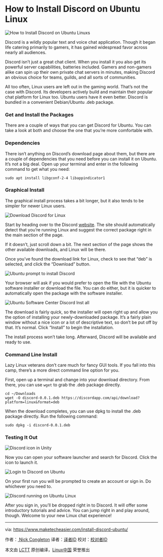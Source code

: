 How to Install Discord on Ubuntu Linux
============================================================

 ![](https://www.maketecheasier.com/assets/uploads/2017/04/discord-feat.jpg "How to Install Discord on Ubuntu Linuxs") 


Discord is a wildly popular text and voice chat application. Though it began life catering primarily to gamers, it has gained widespread favor across nearly all audiences.

Discord isn’t just a great chat client. When you install it you also get its powerful server capabilities, batteries included. Gamers and non-gamers alike can spin up their own private chat servers in minutes, making Discord an obvious choice for teams, guilds, and all sorts of communities.

All too often, Linux users are left out in the gaming world. That’s not the case with Discord. Its developers actively build and maintain their popular chat platform for Linux too. Ubuntu users have it even better. Discord is bundled in a convenient Debian/Ubuntu .deb package.

### Get and Install the Packages

There are a couple of ways that you can get Discord for Ubuntu. You can take a look at both and choose the one that you’re more comfortable with.

### Dependencies

There isn’t anything on Discord’s download page about them, but there are a couple of dependencies that you need before you can install it on Ubuntu. It’s not a big deal. Open up your terminal and enter in the following command to get what you need:

```
sudo apt install libgconf-2-4 libappindicator1
```

### Graphical Install

The graphical install process takes a bit longer, but it also tends to be simpler for newer Linux users.

 ![Download Discord for Linux](https://www.maketecheasier.com/assets/uploads/2017/04/discord-download.jpg "Download Discord for Linux") 

Start by heading over to the Discord [website][11]. The site should automatically detect that you’re running Linux and suggest the correct package right in the main section of the page.

If it doesn’t, just scroll down a bit. The next section of the page shows the other available downloads, and Linux will be there.

Once you’ve found the download link for Linux, check to see that “deb” is selected, and click the “Download” button.

 ![Ubuntu prompt to install Discord](https://www.maketecheasier.com/assets/uploads/2017/04/discord-install1.jpg "Ubuntu prompt to install Discord") 

Your browser will ask if you would prefer to open the file with the Ubuntu software installer or download the file. You can do either, but it is quicker to automatically open the package with the software installer.

 ![Ubuntu Software Center Discord Inst all](https://www.maketecheasier.com/assets/uploads/2017/04/discord-install2.jpg "Ubuntu Software Center Discord Inst all") 

The download is fairly quick, so the installer will open right up and allow you the option of installing your newly-downloaded package. It’s a fairly plain window without a nice icon or a lot of descriptive text, so don’t be put off by that. It’s normal. Click “Install” to begin the installation.

The install process won’t take long. Afterward, Discord will be available and ready to use.

### Command Line Install

Lazy Linux veterans don’t care much for fancy GUI tools. If you fall into this camp, there’s a more direct command line option for you.

First, open up a terminal and change into your download directory. From there, you can use `wget` to grab the .deb package directly.

```
cd ~/Downloads 
wget -O discord-0.0.1.deb https://discordapp.com/api/download?platform=linux&format=deb
```

When the download completes, you can use dpkg to install the .deb package directly. Run the following command:

```
sudo dpkg -i discord-0.0.1.deb
```

### Testing It Out

 ![Discord icon in Unity](https://www.maketecheasier.com/assets/uploads/2017/04/discord-start-unity.jpg "Discord icon in Unity") 

Now you can open your software launcher and search for Discord. Click the icon to launch it.

 ![Login to Discord on Ubuntu](https://www.maketecheasier.com/assets/uploads/2017/04/discord-login.jpg "Login to Discord on Ubuntu") 

On your first run you will be prompted to create an account or sign in. Do whichever you need to.

 ![Discord running on Ubuntu Linux](https://www.maketecheasier.com/assets/uploads/2017/04/discord-running.jpg "Discord running on Ubuntu Linux") 

After you sign in, you’ll be dropped right in to Discord. It will offer some introductory tutorials and advice. You can jump right in and play around, though. Welcome to your new Linux chat experience!

--------------------------------------------------------------------------------

via: https://www.maketecheasier.com/install-discord-ubuntu/

作者：[ Nick Congleton][a]
译者：[译者ID](https://github.com/译者ID)
校对：[校对者ID](https://github.com/校对者ID)

本文由 [LCTT](https://github.com/LCTT/TranslateProject) 原创编译，[Linux中国](https://linux.cn/) 荣誉推出

[a]:https://www.maketecheasier.com/author/nickcongleton/
[1]:https://www.maketecheasier.com/author/nickcongleton/
[2]:https://www.maketecheasier.com/install-discord-ubuntu/#respond
[3]:https://www.maketecheasier.com/category/linux-tips/
[4]:http://www.facebook.com/sharer.php?u=https%3A%2F%2Fwww.maketecheasier.com%2Finstall-discord-ubuntu%2F
[5]:http://twitter.com/share?url=https%3A%2F%2Fwww.maketecheasier.com%2Finstall-discord-ubuntu%2F&text=How+to+Install+Discord+on+Ubuntu+Linux
[6]:mailto:?subject=How%20to%20Install%20Discord%20on%20Ubuntu%20Linux&body=https%3A%2F%2Fwww.maketecheasier.com%2Finstall-discord-ubuntu%2F
[7]:https://www.maketecheasier.com/faulty-graphics-card-and-the-fix/
[8]:https://www.maketecheasier.com/set-power-button-turn-off-display-windows10/
[9]:https://support.google.com/adsense/troubleshooter/1631343
[10]:https://support.google.com/adsense/troubleshooter/1631343
[11]:https://discordapp.com/download
